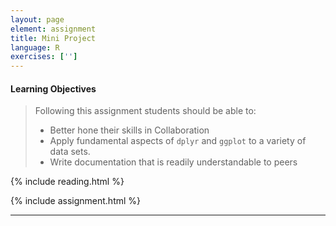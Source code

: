 ```yaml
---
layout: page
element: assignment
title: Mini Project                
language: R
exercises: ['']
---
```


#### Learning Objectives

> Following this assignment students should be able to:
>
> *   Better hone their skills in Collaboration
> *   Apply fundamental aspects of `dplyr` and `ggplot` to a variety of data sets.
> *   Write documentation that is readily understandable to peers

{% include reading.html %}

{% include assignment.html %}

<!-- End of Assignments Template - Be sure to keep the include statements -->

****

